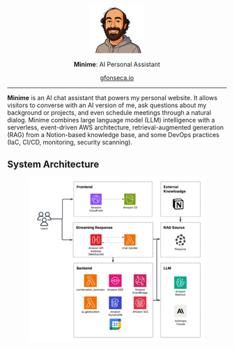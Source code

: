 <div align="center">

<picture>
  <source media="(prefers-color-scheme: light)">
  <img alt="minime logo" src="assets/minime.png" width="25%" height="25%">
</picture>

**Minime**: AI Personal Assistant
<p><a href="https://gfonseca.io"> gfonseca.io</a></p>
</div>

---

**Minime** is an AI chat assistant that powers my personal website. It allows visitors to
converse with an AI version of me, ask questions about my background or projects, and even schedule
meetings through a natural dialog. Minime combines large language model (LLM) intelligence with a serverless,
event-driven AWS architecture, retrieval-augmented generation (RAG) from a Notion-based knowledge base, and some
DevOps practices (IaC, CI/CD, monitoring, security scanning).

System Architecture
-------------------
<div align="center">

<picture>
  <source media="(prefers-color-scheme: light)">
  <img alt="minime logo" src="assets/diagram.png" width="80%" height="80%">
</picture>
</div>

